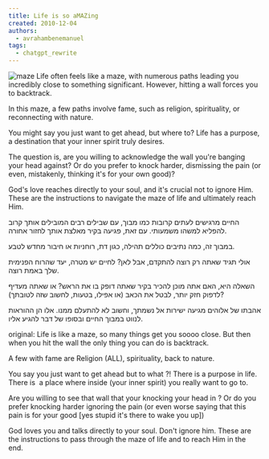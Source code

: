 ```yaml
---
title: Life is so aMAZing
created: 2010-12-04
authors:
  - avrahambenemanuel
tags:
  - chatgpt_rewrite
---
```


![maze](maze.jpg)
Life often feels like a maze, with numerous paths leading you incredibly close to something significant. However, hitting a wall forces you to backtrack.

In this maze, a few paths involve fame, such as religion, spirituality, or reconnecting with nature.

You might say you just want to get ahead, but where to? Life has a purpose, a destination that your inner spirit truly desires.

The question is, are you willing to acknowledge the wall you're banging your head against? Or do you prefer to knock harder, dismissing the pain (or even, mistakenly, thinking it's for your own good)?

God's love reaches directly to your soul, and it's crucial not to ignore Him. These are the instructions to navigate the maze of life and ultimately reach Him.

החיים מרגישים לעתים קרובות כמו מבוך, עם שבילים רבים המובילים אותך קרוב להפליא למשהו משמעותי. עם זאת, פגיעה בקיר מאלצת אותך לחזור אחורה.

במבוך זה, כמה נתיבים כוללים תהילה, כגון דת, רוחניות או חיבור מחדש לטבע.

אולי תגיד שאתה רק רוצה להתקדם, אבל לאן? לחיים יש מטרה, יעד שהרוח הפנימית שלך באמת רוצה.

השאלה היא, האם אתה מוכן להכיר בקיר שאתה דופק בו את הראש? או שאתה מעדיף לדפוק חזק יותר, לבטל את הכאב (או אפילו, בטעות, לחשוב שזה לטובתך)?

אהבתו של אלוהים מגיעה ישירות אל נשמתך, וחשוב לא להתעלם ממנו. אלו הן ההוראות לנווט במבוך החיים ובסופו של דבר להגיע אליו.

original:
Life is like a maze, so many things get you soooo close. But then when you hit the wall the only thing you can do is backtrack.

A few with fame are Religion (ALL), spirituality, back to nature. 

You say you just want to get ahead but to what ?! There is a purpose in life. There is  a place where inside (your inner spirit) you really want to go to.

Are you willing to see that wall that your knocking your head in ? Or do you prefer knocking harder ignoring the pain (or even worse saying that this pain is for your good [yes stupid it's there to wake you up])

God loves you and talks directly to your soul. Don't ignore him. These are the instructions to pass through the maze of life and to reach Him in the end.